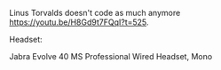Linus Torvalds doesn't code as much anymore <https://youtu.be/H8Gd9t7FQqI?t=525>.

Headset:

Jabra Evolve 40 MS Professional Wired Headset, Mono

